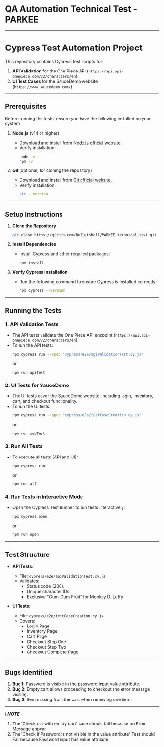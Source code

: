# QA Automation Technical Test - PARKEE

---

# Cypress Test Automation Project

This repository contains Cypress test scripts for:

1. **API Validation** for the One Piece API (`https://api.api-onepiece.com/v2/characters/en`).
2. **UI Test Cases** for the SauceDemo website (`https://www.saucedemo.com/`).

---

## Prerequisites

Before running the tests, ensure you have the following installed on your system:

1. **Node.js** (v14 or higher)

   - Download and install from [Node.js official website](https://nodejs.org/).
   - Verify installation:
     ```bash
     node -v
     npm -v
     ```

2. **Git** (optional, for cloning the repository)
   - Download and install from [Git official website](https://git-scm.com/).
   - Verify installation:
     ```bash
     git --version
     ```

---

## Setup Instructions

1. **Clone the Repository**

   ```bash
   git clone https://github.com/Bulletshell/PARKEE-technical-test.git
   ```

2. **Install Dependencies**

   - Install Cypress and other required packages:
     ```bash
     npm install
     ```

3. **Verify Cypress Installation**
   - Run the following command to ensure Cypress is installed correctly:
     ```bash
     npx cypress --version
     ```

---

## Running the Tests

### 1. **API Validation Tests**

- The API tests validate the One Piece API endpoint (`https://api.api-onepiece.com/v2/characters/en`).
- To run the API tests:
  ```bash
  npx cypress run --spec "cypress/e2e/apiValidationTest.cy.js"
  ```
  or
  ```bash
  npm run apiTest
  ```

### 2. **UI Tests for SauceDemo**

- The UI tests cover the SauceDemo website, including login, inventory, cart, and checkout functionality.
- To run the UI tests:
  ```bash
  npx cypress run --spec "cypress/e2e/testCaseCreation.cy.js"
  ```
  or
  ```bash
  npm run webTest
  ```

### 3. **Run All Tests**

- To execute all tests (API and UI):
  ```bash
  npx cypress run
  ```
  or
  ```bash
  npm run all
  ```

### 4. **Run Tests in Interactive Mode**

- Open the Cypress Test Runner to run tests interactively:
  ```bash
  npx cypress open
  ```
  or
  ```bash
  npm run open
  ```

---

## Test Structure

- **API Tests**:

  - File: `cypress/e2e/apiValidationTest.cy.js`
  - Validates:
    - Status code (200).
    - Unique character IDs.
    - Exclusive "Gum-Gum Fruit" for Monkey D. Luffy.

- **UI Tests**:
  - File: `cypress/e2e/testCaseCreation.cy.js`
  - Covers:
    - Login Page
    - Inventory Page
    - Cart Page
    - Checkout Step One
    - Checkout Step Two
    - Checkout Complete Page

---

## Bugs Identified

1. **Bug 1**: Password is visible in the password input value attribute.
2. **Bug 2**: Empty cart allows proceeding to checkout (no error message visible).
3. **Bug 3**: Item missing from the cart when removing one item.

---

ℹ️ **_NOTE:_**

1. The 'Check out with empty cart' case should fail because no Error Message appear
2. The 'Check if Password is not visible in the value attribute' Test should Fail because Password input has value attribute
